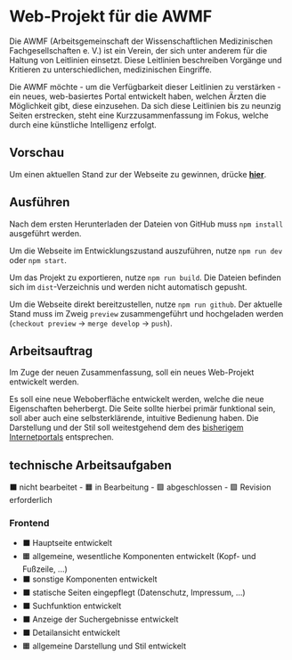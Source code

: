 # Web-Projekt für die AWMF

Die AWMF (Arbeitsgemeinschaft der Wissenschaftlichen Medizinischen Fachgesellschaften e. V.) ist ein Verein, der sich
unter anderem für die Haltung von Leitlinien einsetzt. Diese Leitlinien beschreiben Vorgänge und Kritieren zu unterschiedlichen,
medizinischen Eingriffe.

Die AWMF möchte - um die Verfügbarkeit dieser Leitlinien zu verstärken - ein neues, web-basiertes Portal entwickelt haben, welchen
Ärzten die Möglichkeit gibt, diese einzusehen. Da sich diese Leitlinien bis zu neunzig Seiten erstrecken, steht eine Kurzzusammenfassung
im Fokus, welche durch eine künstliche Intelligenz erfolgt.

## Vorschau

Um einen aktuellen Stand zur der Webseite zu gewinnen, drücke **[hier](https://bananenpfleucker.github.io/s3_website/)**.

## Ausführen

Nach dem ersten Herunterladen der Dateien von GitHub muss `npm install` ausgeführt werden.

Um die Webseite im Entwicklungszustand auszuführen, nutze `npm run dev` oder `npm start`.

Um das Projekt zu exportieren, nutze `npm run build`.
Die Dateien befinden sich im `dist`-Verzeichnis und werden nicht automatisch gepusht.

Um die Webseite direkt bereitzustellen, nutze `npm run github`.
Der aktuelle Stand muss im Zweig `preview` zusammengeführt und hochgeladen werden
(`checkout preview` → `merge develop` → `push`).

## Arbeitsauftrag

Im Zuge der neuen Zusammenfassung, soll ein neues Web-Projekt entwickelt werden.

Es soll eine neue Weboberfläche entwickelt werden, welche die neue Eigenschaften beherbergt. Die Seite sollte hierbei primär funktional sein,
soll aber auch eine selbsterklärende, intuitive Bedienung haben. Die Darstellung und der Stil soll weitestgehend dem des
[bisherigem Internetportals](https://register.awmf.org/de/start) entsprechen.

## technische Arbeitsaufgaben

⬛ nicht bearbeitet - 🟧 in Bearbeitung - 🟩 abgeschlossen - 🟪 Revision erforderlich

### Frontend

* ⬛ Hauptseite entwickelt
* 🟧 allgemeine, wesentliche Komponenten entwickelt (Kopf- und Fußzeile, ...)
* ⬛ sonstige Komponenten entwickelt 
* ⬛ statische Seiten eingepflegt (Datenschutz, Impressum, ...)
* ⬛ Suchfunktion entwickelt
* ⬛ Anzeige der Suchergebnisse entwickelt
* ⬛ Detailansicht entwickelt
* 🟧 allgemeine Darstellung und Stil entwickelt 
